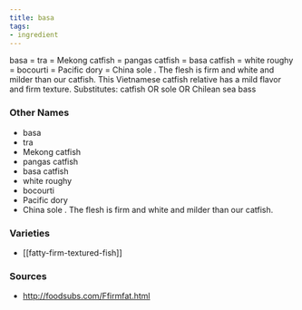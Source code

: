 ```yaml
---
title: basa
tags:
- ingredient
---
```

basa = tra = Mekong catfish = pangas catfish = basa catfish = white roughy = bocourti = Pacific dory = China sole . The flesh is firm and white and milder than our catfish. This Vietnamese catfish relative has a mild flavor and firm texture. Substitutes: catfish OR sole OR Chilean sea bass

### Other Names

* basa
* tra
* Mekong catfish
* pangas catfish
* basa catfish
* white roughy
* bocourti
* Pacific dory
* China sole . The flesh is firm and white and milder than our catfish.

### Varieties

* [[fatty-firm-textured-fish]]

### Sources
* http://foodsubs.com/Ffirmfat.html
